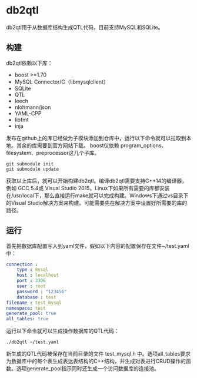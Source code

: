# db2qtl
db2qtl用于从数据库结构生成QTL代码，目前支持MySQL和SQLite。

## 构建

db2qtl依赖以下库：
- boost >=1.70
- MySQL Connector/C（libmysqlclient）
- SQLite
- QTL
- leech
- nlohmann/json
- YAML-CPP
- libfmt
- inja

发布在github上的库已经做为子模块添加到仓库中，运行以下命令就可以拉取到本地。其余的库需要到官方网站下载。
boost仅依赖 program_options、filesystem、preprocessor这几个子库。
```
git submodule init
git submodule update
```

获取以上库后，就可以开始构建db2qtl。编译db2qtl需要支持C++14的编译器，例如 GCC 5.4或 Visual Studio 2015。Linux下如果所有需要的库都安装在/usr/local下，那么直接运行make就可以完成构建。Windows下通过vs目录下的Visual Studio解决方案来构建。可能需要先在解决方案中设置好所需要的库的路径。


## 运行

首先把数据库配置写入到yaml文件，假如以下内容的配置保存在文件~/test.yaml中：
```YAML
connection : 
    type : mysql
    host : localhost
    port : 3306
    user : root
    password : "123456"
    database : test
filename : test_mysql
namespace: test
generate_pool: true
all_tables: true
```
运行以下命令就可以生成操作数据库的QTL代码：
```
./db2qtl ~/test.yaml
```
新生成的QTL代码被保存在当前目录的文件 test_mysql.h 中。选项all_tables要求为数据库中的每个表生成表达表结构的C++结构，并生成对表进行CRUD操作的函数。选项generate_pool指示同时还生成一个访问数据库的连接池。
